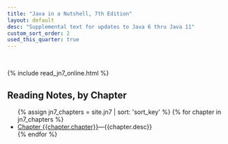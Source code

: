 ```yaml
---
title: "Java in a Nutshell, 7th Edition"
layout: default
desc: "Supplemental text for updates to Java 6 thru Java 11"
custom_sort_order: 2
used_this_quarter: true
---
```


<div>&nbsp;</div>

{% include read_jn7_online.html %}

<div id="chapters" data-role="collapsible" data-collapsed="false">
  <h2>Reading Notes, by Chapter</h2>
    <ul>
      {% assign jn7_chapters = site.jn7 | sort: 'sort_key' %}
      {% for chapter in jn7_chapters %}
         <li><a href="{{chapter.url}}">Chapter {{chapter.chapter}}</a>&mdash;{{chapter.desc}}</li>
      {% endfor %}
    </ul>
</div>


